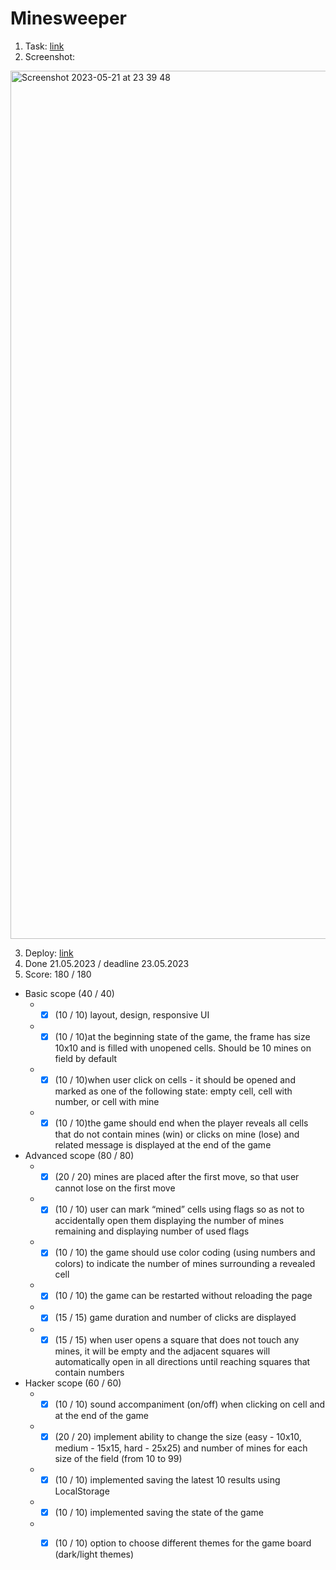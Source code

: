 # Minesweeper

1. Task: [link](https://github.com/rolling-scopes-school/tasks/blob/master/tasks/minesweeper/README.md)
2. Screenshot:
<img width="1389" alt="Screenshot 2023-05-21 at 23 39 48" src="https://github.com/rolling-scopes-school/illia-sakharau-JSFE2023Q1/assets/124388500/532600d7-9e76-438b-9bbb-743b29062deb">

3. Deploy: [link](https://rolling-scopes-school.github.io/illia-sakharau-JSFE2023Q1/minesweeper/)
4. Done 21.05.2023 / deadline 23.05.2023
5. Score: 180 / 180
* Basic scope (40 / 40)
  - - [x] (10 / 10) layout, design, responsive UI
  - - [x]  (10 / 10)at the beginning state of the game, the frame has size 10x10 and is filled with unopened cells. Should be 10 mines on field by default
  - - [x]  (10 / 10)when user click on cells - it should be opened and marked as one of the following state: empty cell, cell with number, or cell with mine
   - - [x] (10 / 10)the game should end when the player reveals all cells that do not contain mines (win) or clicks on mine (lose) and related message is displayed at the end of the game
* Advanced scope (80 / 80)
  - - [x] (20 / 20) mines are placed after the first move, so that user cannot lose on the first move
  - - [x] (10 / 10) user can mark “mined” cells using flags so as not to accidentally open them displaying the number of mines remaining and displaying number of used flags
  - - [x] (10 / 10) the game should use color coding (using numbers and colors) to indicate the number of mines surrounding a revealed cell
  - - [x] (10 / 10) the game can be restarted without reloading the page
  - - [x] (15 / 15) game duration and number of clicks are displayed
   - - [x] (15 / 15) when user opens a square that does not touch any mines, it will be empty and the adjacent squares will automatically open in all directions until reaching squares that contain numbers
* Hacker scope (60 / 60)
  - - [x]  (10 / 10) sound accompaniment (on/off) when clicking on cell and at the end of the game
  - - [x] (20 / 20) implement ability to change the size (easy - 10x10, medium - 15x15, hard - 25x25) and number of mines for each size of the field (from 10 to 99)
  - - [x] (10 / 10) implemented saving the latest 10 results using LocalStorage
  - - [x] (10 / 10) implemented saving the state of the game
  - - [x] (10 / 10) option to choose different themes for the game board (dark/light themes)
 
